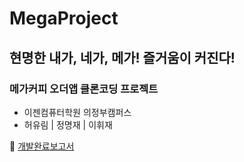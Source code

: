 # MegaProject
 ## 현명한 내가, 네가, 메가! 즐거움이 커진다!
 ### 메가커피 오더앱 클론코딩 프로젝트

- 이젠컴퓨터학원 의정부캠퍼스
- 허유림 | 정명재 | 이휘재

📜 [개발완료보고서](https://github.com/yurimheo/MegaProject/blob/main/2%EC%A1%B0%20%EA%B0%9C%EB%B0%9C%EC%99%84%EB%A3%8C%EB%B3%B4%EA%B3%A0%EC%84%9C.pdf)



